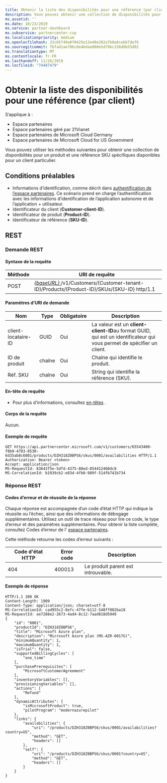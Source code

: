```yaml
---
title: Obtenir la liste des disponibilités pour une référence (par client)
description: Vous pouvez obtenir une collection de disponibilités pour un produit et une référence SKU spécifiés par le client à l’aide des identificateurs du client, du produit et de la référence SKU.
ms.assetid: ''
ms.date: 10/23/2019
ms.service: partner-dashboard
ms.subservice: partnercenter-csp
ms.localizationpriority: medium
ms.openlocfilehash: 33c65f49a0f0425e12e40e202a7b0a6cebb7def6
ms.sourcegitcommit: fbfad1ae706c8e4bdae080e5d79bc158d6b55d02
ms.translationtype: MT
ms.contentlocale: fr-FR
ms.lasthandoff: 11/26/2019
ms.locfileid: "74487479"
---
```

# <a name="get-a-list-of-availabilities-for-a-sku-by-customer"></a>Obtenir la liste des disponibilités pour une référence (par client)

S’applique à :

- Espace partenaires
- Espace partenaires géré par 21Vianet
- Espace partenaires de Microsoft Cloud Germany
- Espace partenaires de Microsoft Cloud for US Government

Vous pouvez utiliser les méthodes suivantes pour obtenir une collection de disponibilités pour un produit et une référence SKU spécifiques disponibles pour un client particulier.

## <a name="prerequisites"></a>Conditions préalables

- Informations d’identification, comme décrit dans [authentification de l’espace partenaires](partner-center-authentication.md). Ce scénario prend en charge l’authentification avec les informations d’identification de l’application autonome et de l’application + utilisateur.
- Identificateur du client (**Customer-client-ID**).
- Identificateur de produit (**Product-ID**).
- Identificateur de référence (**SKU-ID**).

## <a name="rest"></a>REST

### <a name="rest-request"></a>Demande REST

#### <a name="request-syntax"></a>Syntaxe de la requête

| Méthode | URI de requête                                                                                                                 |
|--------|-----------------------------------------------------------------------------------------------------------------------------|
| POST   | [ *\{baseURL\}* ](partner-center-rest-urls.md)/v1/Customers/{Customer-tenant-ID}/Products/{Product-ID}/SKUs/{SKU-ID} http/1.1 |

#### <a name="request-uri-parameters"></a>Paramètres d’URI de demande

| Nom               | Type | Obligatoire | Description                                                                                 |
|--------------------|------|----------|---------------------------------------------------------------------------------------------|
| client-locataire-ID | GUID | Oui | La valeur est un **client-client-ID**au format GUID, qui est un identificateur qui vous permet de spécifier un client. |
| ID de produit | chaîne | Oui | Chaîne qui identifie le produit. |
| Réf. SKU | chaîne | Oui | String qui identifie la référence (SKU). |

#### <a name="request-header"></a>En-tête de requête

- Pour plus d’informations, consultez [en-têtes](headers.md) .

#### <a name="request-body"></a>Corps de la requête

Aucun.

#### <a name="request-example"></a>Exemple de requête

```http
GET https://api.partnercenter.microsoft.com/v1/customers/65543400-f8b0-4783-8530-6d35ab8c6801/products/DZH318Z0BPS6/skus/0001/availabilities HTTP/1.1
Authorization: Bearer <token>
Accept: application/json
MS-RequestId: 83643f5e-5dfd-4375-88ed-054412460dc8
MS-CorrelationId: b1939cb2-e83d-4fb0-989f-514fb741b734
```

### <a name="rest-response"></a>Réponse REST

#### <a name="response-success-and-error-codes"></a>Codes d’erreur et de réussite de la réponse

Chaque réponse est accompagnée d’un code d’état HTTP qui indique la réussite ou l’échec, ainsi que des informations de débogage supplémentaires. Utilisez un outil de trace réseau pour lire ce code, le type d’erreur et des paramètres supplémentaires. Pour obtenir la liste complète, consultez Codes d’erreur de l' [espace partenaires](error-codes.md).

Cette méthode retourne les codes d’erreur suivants :

| Code d'état HTTP | Error code | Description |
|------------------|------------|-------------|
| 404 | 400013 | Le produit parent est introuvable. |

#### <a name="response-example"></a>Exemple de réponse

```http
HTTP/1.1 200 OK
Content-Length: 1909
Content-Type: application/json; charset=utf-8
MS-CorrelationId: cad955c2-8efc-47fe-b112-548ff002ba18
MS-RequestId: ae7288e2-2673-4ad4-8c12-7aad818d5949
{
    "id": "0001",
    "productId": "DZH318Z0BPS6",
    "title": "Microsoft Azure plan",
    "description": "Microsoft Azure plan (MS-AZR-0017G)",
    "minimumQuantity": 1,
    "maximumQuantity": 1,
    "isTrial": false,
    "supportedBillingCycles": [
        "one_time"
    ],
    "purchasePrerequisites": [
        "MicrosoftCustomerAgreement"
    ],
    "inventoryVariables": [],
    "provisioningVariables": [],
    "actions": [
        "Refund"
    ],
    "dynamicAttributes": {
        "isMicrosoftProduct": true,
        "pilotProgram": "modernazurepilot"
    },
    "links": {
        "availabilities": {
            "uri": "/products/DZH318Z0BPS6/skus/0001/availabilities?country=US",
            "method": "GET",
            "headers": []
        },
        "self": {
            "uri": "/products/DZH318Z0BPS6/skus/0001?country=US",
            "method": "GET",
            "headers": []
        }
    }
}
```

